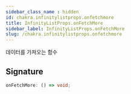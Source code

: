 ```yaml
---
sidebar_class_name : hidden
id: chakra.infinitylistprops.onfetchmore
title: InfinityListProps.onFetchMore
sidebar_label: InfinityListProps.onFetchMore
slug: /chakra.infinitylistprops.onfetchmore
---
```






데이터를 가져오는 함수

## Signature

```typescript
onFetchMore: () => void;
```
